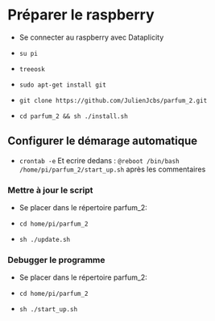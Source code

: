 # Préparer le raspberry

- Se connecter au raspberry avec Dataplicity

- `su pi`
- `treeosk`

- `sudo apt-get install git`

- `git clone https://github.com/JulienJcbs/parfum_2.git`

- `cd parfum_2 && sh ./install.sh`

## Configurer le démarage automatique

- `crontab -e` Et ecrire dedans : `@reboot /bin/bash /home/pi/parfum_2/start_up.sh` après les commentaires

### Mettre à jour le script

- Se placer dans le répertoire parfum_2:

- `cd home/pi/parfum_2`

- `sh ./update.sh`

### Debugger le programme

- Se placer dans le répertoire parfum_2:

- `cd home/pi/parfum_2`

- `sh ./start_up.sh`